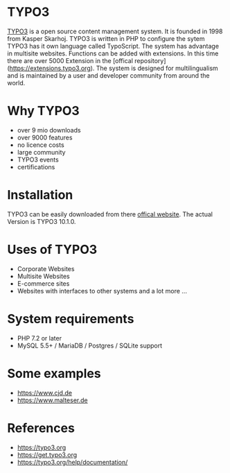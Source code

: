 # TYPO3
[TYPO3](https://www.typo3.org) is a open source content management system. It is founded in 1998 from Kasper Skarhoj. TYPO3 is written in PHP to configure the sytem TYPO3 has it own language called TypoScript. The system has advantage in multisite websites. Functions can be added with extensions. In this time there are over 5000 Extension in the [offical repository] (https://extensions.typo3.org). The system is designed for multilingualism and is maintained by a user and developer community from around the world.

# Why TYPO3
* over 9 mio downloads
* over 9000 features
* no licence costs
* large community
* TYPO3 events
* certifications

# Installation
TYPO3 can be easily downloaded from there [offical website](https://get.typo3.org). The actual Version is TYPO3 10.1.0.

# Uses of TYPO3
* Corporate Websites
* Multisite Websites
* E-commerce sites
* Websites with interfaces to other systems
and a lot more ...

# System requirements
* PHP 7.2 or later
* MySQL 5.5+ / MariaDB / Postgres / SQLite support

# Some examples
* https://www.cjd.de
* https://www.malteser.de

# References
* https://typo3.org
* https://get.typo3.org
* https://typo3.org/help/documentation/